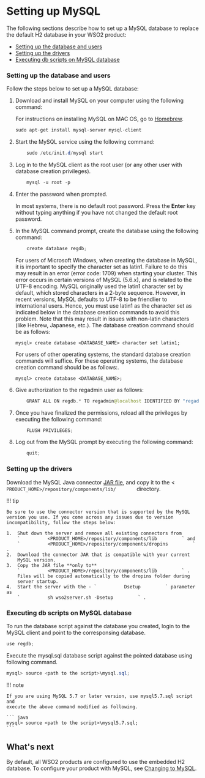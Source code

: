 # Setting up MySQL

The following sections describe how to set up a MySQL database to
replace the default H2 database in your WSO2 product:

-   [Setting up the database and
    users](#SettingupMySQL-Settingupthedatabaseandusers)
-   [Setting up the drivers](#SettingupMySQL-Settingupthedrivers)
-   [Executing db scripts on MySQL
    database](#SettingupMySQL-ExecutingdbscriptsonMySQLdatabase)

### Setting up the database and users

Follow the steps below to set up a MySQL database:

1.  Download and install MySQL on your computer using the following
    command:

    For instructions on installing MySQL on MAC OS, go to
    [Homebrew](http://brew.sh/).

      

    ``` java
    sudo apt-get install mysql-server mysql-client
    ```

2.  Start the MySQL service using the following command:

    ``` java
        sudo /etc/init.d/mysql start
    ```

3.  Log in to the MySQL client as the root user (or any other user with
    database creation privileges).

    ``` java
        mysql -u root -p
    ```

4.  Enter the password when prompted.

    In most systems, there is no default root password. Press the
    **Enter** key without typing anything if you have not changed the
    default root password.

5.  In the MySQL command prompt, create the database using the following
    command:

    ``` java
        create database regdb;
    ```

      

    For users of Microsoft Windows, when creating the database in MySQL,
    it is important to specify the character set as latin1. Failure to
    do this may result in an error (error code: 1709) when starting your
    cluster. This error occurs in certain versions of MySQL (5.6.x), and
    is related to the UTF-8 encoding. MySQL originally used the latin1
    character set by default, which stored characters in a 2-byte
    sequence. However, in recent versions, MySQL defaults to UTF-8 to be
    friendlier to international users. Hence, you must use latin1 as the
    character set as indicated below in the database creation commands
    to avoid this problem. Note that this may result in issues with
    non-latin characters (like Hebrew, Japanese, etc.). The database
    creation command should be as follows:

        mysql> create database <DATABASE_NAME> character set latin1;

    For users of other operating systems, the standard database creation
    commands will suffice. For these operating systems, the database
    creation command should be as follows:.

        mysql> create database <DATABASE_NAME>;

6.  Give authorization to the regadmin user as follows:

    ``` java
        GRANT ALL ON regdb.* TO regadmin@localhost IDENTIFIED BY "regadmin";
    ```

7.  Once you have finalized the permissions, reload all the privileges
    by executing the following command:

    ``` java
        FLUSH PRIVILEGES;
    ```

8.  Log out from the MySQL prompt by executing the following command:

    ``` java
        quit;
    ```

### Setting up the drivers

Download the MySQL Java connector [JAR
file](http://dev.mysql.com/downloads/connector/j/5.1.html), and copy it
to the \< `         PRODUCT_HOME>/repository/components/lib/        `
directory.

!!! tip
    
    Be sure to use the connector version that is supported by the MySQL
    version you use. If you come across any issues due to version
    incompatibility, follow the steps below:
    
    1.  Shut down the server and remove all existing connectors from
        `          <PRODUCT_HOME>/repository/components/lib         ` and
        `          <PRODUCT_HOME>/repository/components/dropins         ` .
    2.  Download the connector JAR that is compatible with your current
        MySQL version.
    3.  Copy the JAR file **only to**
        `          <PRODUCT_HOME>/repository/components/lib         ` .
        Files will be copied automatically to the dropins folder during
        server startup.
    4.  Start the server with the - `          Dsetup         ` parameter as
        `          sh wso2server.sh -Dsetup         ` .
    

### Executing db scripts on MySQL database

To run the database script against the database you created, login to
the MySQL client and point to the corresponsing database.

``` java
use regdb;
```

Execute the mysql.sql database script against the pointed database using
following command.

``` java
mysql> source <path to the script>\mysql.sql;
```

!!! note
    
    If you are using MySQL 5.7 or later version, use mysql5.7.sql script and
    execute the above command modified as following.
    
    ``` java
    mysql> source <path to the script>\mysql5.7.sql;
    ```
    

##  What's next

By default, all WSO2 products are configured to use the embedded H2
database. To configure your product with MySQL, see [Changing to
MySQL](_Changing_to_MySQL_).

